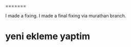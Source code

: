 

=======

I made a fixing.
I made a final fixing via murathan branch.

yeni ekleme yaptim
=======

